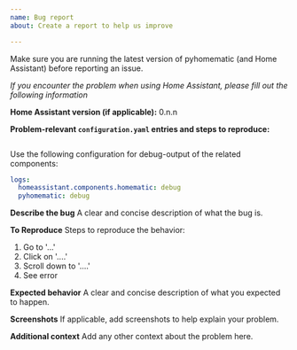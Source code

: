 ```yaml
---
name: Bug report
about: Create a report to help us improve

---
```


Make sure you are running the latest version of pyhomematic (and Home Assistant) before reporting an issue.

_If you encounter the problem when using Home Assistant, please fill out the following information_

**Home Assistant version (if applicable):**
0.n.n

**Problem-relevant `configuration.yaml` entries and steps to reproduce:**
```yaml

```

Use the following configuration for debug-output of the related components:
```yaml
logs:
  homeassistant.components.homematic: debug
  pyhomematic: debug
```

**Describe the bug**
A clear and concise description of what the bug is.

**To Reproduce**
Steps to reproduce the behavior:
1. Go to '...'
2. Click on '....'
3. Scroll down to '....'
4. See error

**Expected behavior**
A clear and concise description of what you expected to happen.

**Screenshots**
If applicable, add screenshots to help explain your problem.

**Additional context**
Add any other context about the problem here.
